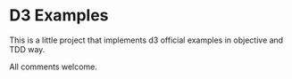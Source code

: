 D3 Examples
===========

This is a little project that implements d3 official examples in objective and TDD way. 

All comments welcome. 
